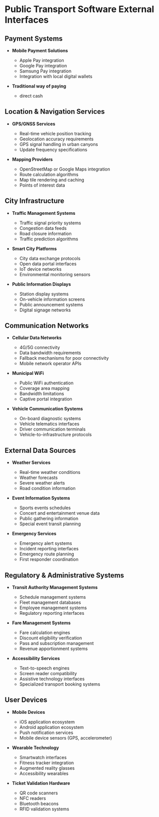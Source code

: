 # Public Transport Software External Interfaces

## Payment Systems

- **Mobile Payment Solutions**

  - Apple Pay integration
  - Google Pay integration
  - Samsung Pay integration
  - Integration with local digital wallets

- **Traditional way of paying**
  - direct cash

## Location & Navigation Services

- **GPS/GNSS Services**

  - Real-time vehicle position tracking
  - Geolocation accuracy requirements
  - GPS signal handling in urban canyons
  - Update frequency specifications

- **Mapping Providers**

  - OpenStreetMap or Google Maps integration
  - Route calculation algorithms
  - Map tile rendering and caching
  - Points of interest data

## City Infrastructure

- **Traffic Management Systems**

  - Traffic signal priority systems
  - Congestion data feeds
  - Road closure information
  - Traffic prediction algorithms

- **Smart City Platforms**

  - City data exchange protocols
  - Open data portal interfaces
  - IoT device networks
  - Environmental monitoring sensors

- **Public Information Displays**
  - Station display systems
  - On-vehicle information screens
  - Public announcement systems
  - Digital signage networks

## Communication Networks

- **Cellular Data Networks**

  - 4G/5G connectivity
  - Data bandwidth requirements
  - Fallback mechanisms for poor connectivity
  - Mobile network operator APIs

- **Municipal WiFi**

  - Public WiFi authentication
  - Coverage area mapping
  - Bandwidth limitations
  - Captive portal integration

- **Vehicle Communication Systems**
  - On-board diagnostic systems
  - Vehicle telematics interfaces
  - Driver communication terminals
  - Vehicle-to-infrastructure protocols

## External Data Sources

- **Weather Services**

  - Real-time weather conditions
  - Weather forecasts
  - Severe weather alerts
  - Road condition information

- **Event Information Systems**

  - Sports events schedules
  - Concert and entertainment venue data
  - Public gathering information
  - Special event transit planning

- **Emergency Services**
  - Emergency alert systems
  - Incident reporting interfaces
  - Emergency route planning
  - First responder coordination

## Regulatory & Administrative Systems

- **Transit Authority Management Systems**

  - Schedule management systems
  - Fleet management databases
  - Employee management systems
  - Regulatory reporting interfaces

- **Fare Management Systems**

  - Fare calculation engines
  - Discount eligibility verification
  - Pass and subscription management
  - Revenue apportionment systems

- **Accessibility Services**
  - Text-to-speech engines
  - Screen reader compatibility
  - Assistive technology interfaces
  - Specialized transport booking systems

## User Devices

- **Mobile Devices**

  - iOS application ecosystem
  - Android application ecosystem
  - Push notification services
  - Mobile device sensors (GPS, accelerometer)

- **Wearable Technology**

  - Smartwatch interfaces
  - Fitness tracker integration
  - Augmented reality glasses
  - Accessibility wearables

- **Ticket Validation Hardware**
  - QR code scanners
  - NFC readers
  - Bluetooth beacons
  - RFID validation systems
